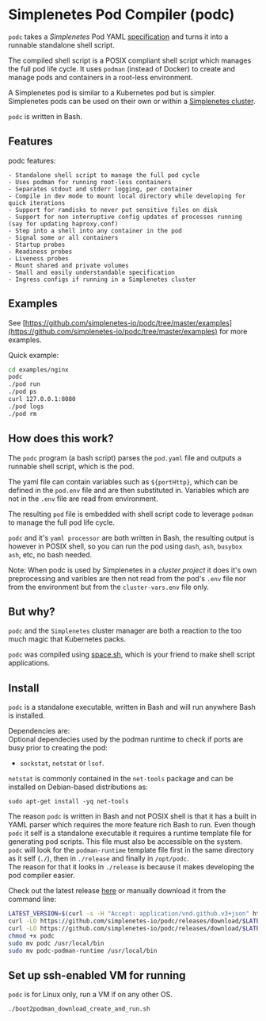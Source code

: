 # Simplenetes Pod Compiler (podc)

`podc` takes a _Simplenetes_ Pod YAML [specification](PODSPEC.md) and turns it into a runnable standalone shell script.

The compiled shell script is a POSIX compliant shell script which manages the full pod life cycle. It uses `podman` (instead of Docker) to create and manage pods and containers in a root-less environment.

A Simplenetes pod is similar to a Kubernetes pod but is simpler. Simplenetes pods can be used on their own or within a [Simplenetes cluster](https://github.com/simplenetes-io/simplenetes).

`podc` is written in Bash.

## Features
podc features:

    - Standalone shell script to manage the full pod cycle
    - Uses podman for running root-less containers
    - Separates stdout and stderr logging, per container
    - Compile in dev mode to mount local directory while developing for quick iterations
    - Support for ramdisks to never put sensitive files on disk
    - Support for non interruptive config updates of processes running (say for updating haproxy.conf)
    - Step into a shell into any container in the pod
    - Signal some or all containers
    - Startup probes
    - Readiness probes
    - Liveness probes
    - Mount shared and private volumes
    - Small and easily understandable specification
    - Ingress configs if running in a Simplenetes cluster

## Examples

See [https://github.com/simplenetes-io/podc/tree/master/examples](https://github.com/simplenetes-io/podc/tree/master/examples) for more examples.

Quick example:  
```sh
cd examples/nginx
podc
./pod run
./pod ps
curl 127.0.0.1:8080
./pod logs
./pod rm
```

## How does this work?
The `podc` program (a bash script) parses the `pod.yaml` file and outputs a runnable shell script, which is the pod.

The yaml file can contain variables such as `${portHttp}`, which can be defined in the `pod.env` file and are then substituted in. Variables which are not in the `.env` file are read from environment.

The resulting `pod` file is embedded with shell script code to leverage `podman` to manage the full pod life cycle.

`podc` and it's `yaml processor` are both written in Bash, the resulting output is however in POSIX shell, so you can run the pod using `dash`, `ash`, `busybox ash`, etc, no bash needed.

Note: When podc is used by Simplenetes in a _cluster project_ it does it's own preprocessing and varibles are then not read from the pod's `.env` file nor from the environment but from the `cluster-vars.env` file only.

## But why?
`podc` and the `Simplenetes` cluster manager are both a reaction to the too much magic that Kubernetes packs.

`podc` was compiled using [space.sh](https://github.com/space-sh/space), which is your friend to make shell script applications.

## Install
`podc` is a standalone executable, written in Bash and will run anywhere Bash is installed.

Dependencies are:  
Optional dependecies used by the podman runtime to check if ports are busy prior to creating the pod:  
- `sockstat`, `netstat` or `lsof`.

`netstat` is commonly contained in the `net-tools` package and can be installed on Debian-based distributions as:  
```
sudo apt-get install -yq net-tools
```

The reason `podc` is written in Bash and not POSIX shell is that it has a built in YAML parser which requires the more feature rich Bash to run.
Even though `podc` it self is a standalone executable it requires a runtime template file for generating pod scripts. This file must also be accessible on the system.  
`podc` will look for the `podman-runtime` template file first in the same directory as it self (`./`), then in `./release` and finally in `/opt/podc`.  
The reason for that it looks in `./release` is because it makes developing the pod compiler easier.  

Check out the latest release [here](https://github.com/simplenetes-io/podc/releases/latest) or manually download it from the command line:
```sh
LATEST_VERSION=$(curl -s -H "Accept: application/vnd.github.v3+json" https://api.github.com/repos/simplenetes-io/podc/releases/latest | grep tag_name | cut -d":" -f2 | tr -d ",|\"| ")
curl -LO https://github.com/simplenetes-io/podc/releases/download/$LATEST_VERSION/podc
curl -LO https://github.com/simplenetes-io/podc/releases/download/$LATEST_VERSION/podc-podman-runtime
chmod +x podc
sudo mv podc /usr/local/bin
sudo mv podc-podman-runtime /usr/local/bin
```

## Set up ssh-enabled VM for running
`podc` is for Linux only, run a VM if on any other OS.

```sh
./boot2podman_download_create_and_run.sh
```
